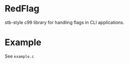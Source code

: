 # RedFlag
stb-style c99 library for handling flags in CLI applications.

# Example
See ```example.c```
